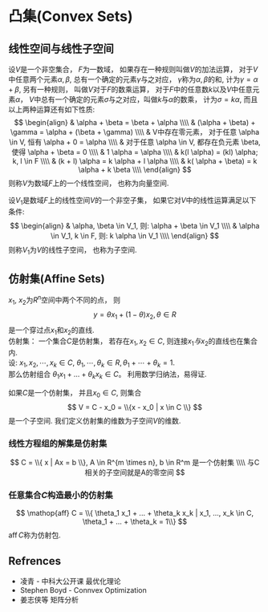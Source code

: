 # 凸集(Convex Sets)
## 线性空间与线性子空间
设$V$是一个非空集合， $F$为一数域， 如果存在一种规则叫做$V$的加法运算， 对于$V$中任意两个元素$\alpha, \beta$, 总有一个确定的元素$\gamma$与之对应， $\gamma$称为$\alpha, \beta$的和, 计为$\gamma = \alpha + \beta$, 另有一种规则， 叫做$V$对于$F$的数乘运算， 对于$F$中的任意数$k$以及$V$中任意元素$\alpha$， $V$中总有一个确定的元素$\sigma$与之对应，叫做$k$与$\alpha$的数乘， 计为$\sigma = k\alpha$, 而且以上两种运算还有如下性质:  
$$
\begin{align}
& \alpha + \beta = \beta + \alpha \\\\
& (\alpha + \beta) + \gamma = \alpha + (\beta + \gamma) \\\\
& V中存在零元素， 对于任意 \alpha \in V, 恒有 \alpha + 0 = \alpha \\\\
& 对于任意 \alpha \in V, 都存在负元素 \beta, 使得 \alpha + \beta = 0 \\\\
& 1 \alpha = \alpha \\\\
& k(l \alpha) = (kl) \alpha;  k, l \in F \\\\
& (k + l) \alpha = k \alpha + l \alpha \\\\
& k( \alpha + \beta) = k \alpha + k \beta \\\\
\end{align}
$$
则称$V$为数域$F$上的一个线性空间， 也称为向量空间. 

设$V_1$是数域$F$上的线性空间$V$的一个非空子集， 如果它对$V$中的线性运算满足以下条件:
$$
\begin{align}
& \alpha, \beta \in V_1, 则: \alpha + \beta \in V_1 \\\\
& \alpha \in V_1, k \in F, 则: k \alpha \in V_1 \\\\
\end{align}
$$
则称$V_1$为$V$的线性子空间， 也称为子空间.


## 仿射集(Affine Sets)
$x_1$, $x_2$为$R^n$空间中两个不同的点， 则
$$
y = \theta x_1 + (1 - \theta) x_2,  \theta \in R
$$
是一个穿过点$x_1$和$x_2$的直线.  
仿射集： 一个集合$C$是仿射集， 若存在$x_1, x_2 \in C$, 则连接$x_1与x_2$的直线也在集合内.  
设: $x_1, x_2, \cdots, x_k \in C$, $\theta_1, \cdots, \theta_k \in R, \theta_1 + \cdots + \theta_k = 1$.   
那么仿射组合 $\theta_1 x_1 + \dots + \theta_k x_k \in C$。
利用数学归纳法，易得证.

如果$C$是一个仿射集， 并且$x_0 \in C$, 则集合
$$
V = C - x_0 = \\{x - x_0 | x \in C \\}
$$
是一个子空间. 我们定义仿射集的维数为子空间$V$的维数.  


### 线性方程组的解集是仿射集
$$
C = \\{  x | Ax = b \\}, A \in R^{m \times n}, b \in R^m 是一个仿射集 \\\\
与C相关的子空间就是A的零空间
$$

### 任意集合$C$构造最小的仿射集
$$
\mathop{aff} C = \\{ \theta_1 x_1 + ... + \theta_k x_k | x_1, ..., x_k \in C, \theta_1 + ... + \theta_k = 1\\} 
$$
$\mathop{aff}C$称为仿射包.


## Refrences
* 凌青 - 中科大公开课 最优化理论
* Stephen Boyd - Connvex Optimization
* 姜志侠等 矩阵分析
